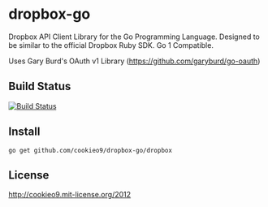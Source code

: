 dropbox-go
==========

Dropbox API Client Library for the Go Programming Language.
Designed to be similar to the official Dropbox Ruby SDK.
Go 1 Compatible.

Uses Gary Burd's OAuth v1 Library (https://github.com/garyburd/go-oauth)

Build Status
------------

[![Build Status](https://travis-ci.org/cookieo9/dropbox-go.png?branch=master)](https://travis-ci.org/cookieo9/dropbox-go)

Install
-------

    go get github.com/cookieo9/dropbox-go/dropbox

License
-------
http://cookieo9.mit-license.org/2012
